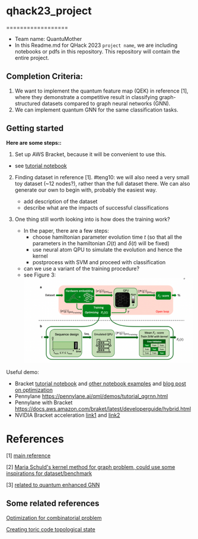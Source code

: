 # qhack23_project
==================
 - Team name: QuantuMother
 - In this Readme.md for QHack 2023 `project name`, we are including notebooks or pdfs in this repository. This repository will contain the entire project.

## Completion Criteria:

1. We want to implement the quantum feature map (QEK) in reference [1], where they demonstrate a competitive result in classifying graph-structured datasets compared to graph neural networks (GNN). 
2. We can implement quantum GNN for the same classification tasks.

## Getting started

**Here are some steps::**
1. Set up AWS Bracket, because it will be convenient to use this. 
 - see [tutorial notebook](tutorialAWS.ipynb)
2. Finding dataset in reference [1]. #teng10: we will also need a very small toy dataset (~12 nodes?), rather than the full dataset there. We can also generate our own to begin with, probably the easiest way. 
    - add description of the dataset 
    - describe what are the impacts of successful classifications
3. One thing still worth looking into is how does the training work? 

    - In the paper, there are a few steps:
        - choose hamiltonian parameter evolution time $t$ (so that all the parameters in the hamiltonian $\Omega(t)$ and $\delta(t)$ will be fixed)
        - use neural atom QPU to simulate the evolution and hence the kernel
        - postprocess with SVM and proceed with classification
    - can we use a variant of the training procedure?
    - see Figure 3: ![diagram](training_diagram.png)

Useful demo:
 - Bracket [tutorial notebook](https://docs.aws.amazon.com/braket/latest/developerguide/braket-get-started-hello-ahs.html#braket-get-started-analyzing-simulator-results) and [other notebook examples](https://github.com/aws/amazon-braket-examples/tree/main/examples/analog_hamiltonian_simulation) and [blog post on optimization](https://aws.amazon.com/blogs/quantum-computing/optimization-with-rydberg-atom-based-quantum-processor/)
 - Pennylane https://pennylane.ai/qml/demos/tutorial_qgrnn.html
 - Pennylane with Bracket https://docs.aws.amazon.com/braket/latest/developerguide/hybrid.html
 - NVIDIA Bracket acceleration [link1](https://aws.amazon.com/blogs/quantum-computing/accelerate-your-simulations-of-hybrid-quantum-algorithms-on-amazon-braket-with-nvidia-cuquantum-and-pennylane/) and [link2](https://github.com/aws/amazon-braket-examples/blob/main/examples/hybrid_jobs/5_Parallelize_training_for_QML/Parallelize_training_for_QML.ipynb)

 
# References

[1] [main reference](https://arxiv.org/pdf/2211.16337.pdf)

[2] [Maria Schuld's kernel method for graph problem, could use some inspirations for dataset/benchmark](https://arxiv.org/pdf/1905.12646.pdf)

[3] [related to quantum enhanced GNN](https://arxiv.org/pdf/2210.10610.pdf)

## Some related references

[Optimization for combinatorial problem](https://arxiv.org/abs/2202.09372)

[Creating toric code topological state](https://arxiv.org/pdf/2112.03923.pdf)



